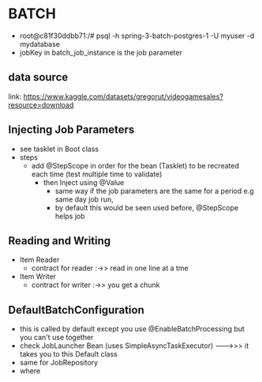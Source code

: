 # BATCH
- root@c81f30ddbb71:/# psql -h  spring-3-batch-postgres-1 -U myuser -d mydatabase
- jobKey in batch_job_instance is the job parameter

## data source
link: https://www.kaggle.com/datasets/gregorut/videogamesales?resource=download

## Injecting Job Parameters
- see tasklet in Boot class
- steps
  - add @StepScope in order for the bean (Tasklet) to be recreated each time (test multiple time to validate)
    - then Inject using @Value
      - same way if the job parameters are the same for a period e.g same day job run, 
      - by default this would be seen used before, @StepScope helps job


## Reading and Writing
- Item Reader
  - contract for reader :->> read in one line at a tme
- Item Writer
  - contract for writer :->> you get a chunk

## DefaultBatchConfiguration
- this is called by default except you use @EnableBatchProcessing but you can't use together
- check JobLauncher Bean (uses SimpleAsyncTaskExecutor) --->>> it takes you to this Default class 
- same for JobRepository
- where 


